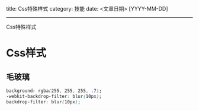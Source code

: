 title: Css特殊样式
category: 技能
date: <文章日期> [YYYY-MM-DD]

---

Css特殊样式

<!--more-->

# Css样式
## 毛玻璃

```css
background: rgba(255, 255, 255, .7);
-webkit-backdrop-filter: blur(10px);
backdrop-filter: blur(10px);
```

